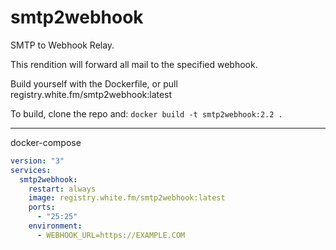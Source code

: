 # smtp2webhook

SMTP to Webhook Relay.

This rendition will forward all mail to the specified webhook.

Build yourself with the Dockerfile, or pull registry.white.fm/smtp2webhook:latest

To build, clone the repo and:
```docker build -t smtp2webhook:2.2 .  ```

---
docker-compose

```yml
version: "3"
services:
  smtp2webhook:
    restart: always
    image: registry.white.fm/smtp2webhook:latest
    ports:
      - "25:25"
    environment:
      - WEBHOOK_URL=https://EXAMPLE.COM
```


